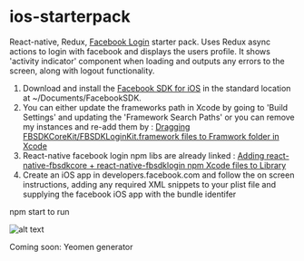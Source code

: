 # ios-starterpack
React-native, Redux, [Facebook Login](https://github.com/facebook/react-native-fbsdk) starter pack. Uses Redux async actions to login with facebook and displays the users profile. It shows 'activity indicator' component when loading and outputs any errors to the screen, along with logout functionality.

1. Download and install the [Facebook SDK for iOS](https://developers.facebook.com/docs/ios) in the standard location at ~/Documents/FacebookSDK.
2. You can either update the frameworks path in Xcode by going to 'Build Settings' and updating the 'Framework Search Paths' or you can remove my instances and re-add them by :  [Dragging FBSDKCoreKit/FBSDKLoginKit.framework files to Framwork folder in Xcode](https://developers.facebook.com/docs/ios/getting-started)
4. React-native facebook login npm libs are already linked : [Adding react-native-fbsdkcore + react-native-fbsdklogin npm Xcode files to Library](http://facebook.github.io/react-native/docs/linking-libraries-ios.html)
6. Create an iOS app in developers.facebook.com and follow the on screen instructions, adding any required XML snippets to your plist file and supplying the facebook iOS app with the bundle identifer

npm start to run

![alt text](http://i.imgur.com/VDNjicp.gif, 'screenshot')

Coming soon: Yeomen generator
